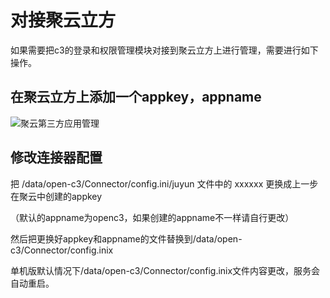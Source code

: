 # 对接聚云立方

如果需要把c3的登录和权限管理模块对接到聚云立方上进行管理，需要进行如下操作。

## 在聚云立方上添加一个appkey，appname

![聚云第三方应用管理](/聚云连接器/images/聚云第三方应用管理.png)

## 修改连接器配置

把 /data/open-c3/Connector/config.ini/juyun 文件中的 xxxxxx 更换成上一步在聚云中创建的appkey

（默认的appname为openc3，如果创建的appname不一样请自行更改）

然后把更换好appkey和appname的文件替换到/data/open-c3/Connector/config.inix

单机版默认情况下/data/open-c3/Connector/config.inix文件内容更改，服务会自动重启。
